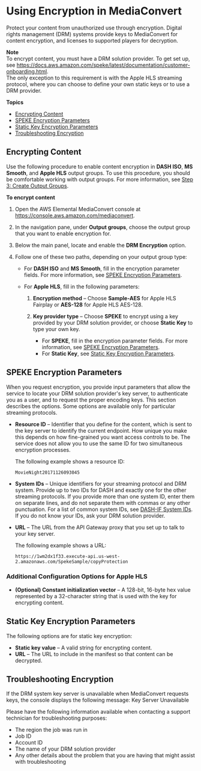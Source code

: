 # Using Encryption in MediaConvert<a name="using-encryption"></a>

Protect your content from unauthorized use through encryption\. Digital rights management \(DRM\) systems provide keys to MediaConvert for content encryption, and licenses to supported players for decryption\.

**Note**  
To encrypt content, you must have a DRM solution provider\. To get set up, see [https://docs\.aws\.amazon\.com/speke/latest/documentation/customer\-onboarding\.html](https://docs.aws.amazon.com/speke/latest/documentation/customer-onboarding.html)\.  
The only exception to this requirement is with the Apple HLS streaming protocol, where you can choose to define your own static keys or to use a DRM provider\. 

**Topics**
+ [Encrypting Content](#encrypting-content)
+ [SPEKE Encryption Parameters](#speke-encryption-parameters)
+ [Static Key Encryption Parameters](#static-key-encryption-parameters)
+ [Troubleshooting Encryption](#troubleshooting-encryption)

## Encrypting Content<a name="encrypting-content"></a>

Use the following procedure to enable content encryption in **DASH ISO**, **MS Smooth**, and **Apple HLS** output groups\. To use this procedure, you should be comfortable working with output groups\. For more information, see [Step 3: Create Output Groups](specify-output-groups.md)\.

**To encrypt content**

1. Open the AWS Elemental MediaConvert console at [https://console\.aws\.amazon\.com/mediaconvert](https://console.aws.amazon.com/mediaconvert)\.

1. In the navigation pane, under **Output groups**, choose the output group that you want to enable encryption for\. 

1. Below the main panel, locate and enable the **DRM Encryption** option\.

1. Follow one of these two paths, depending on your output group type: 
   + For **DASH ISO** and **MS Smooth**, fill in the encryption parameter fields\. For more information, see [SPEKE Encryption Parameters](#speke-encryption-parameters)\.
   + For **Apple HLS**, fill in the following parameters:

     1. **Encryption method** – Choose **Sample\-AES** for Apple HLS Fairplay or **AES\-128** for Apple HLS AES\-128\. 

     1. **Key provider type** – Choose **SPEKE** to encrypt using a key provided by your DRM solution provider, or choose **Static Key** to type your own key\. 
        + For **SPEKE**, fill in the encryption parameter fields\. For more information, see [SPEKE Encryption Parameters](#speke-encryption-parameters)\. 
        + For **Static Key**, see [Static Key Encryption Parameters](#static-key-encryption-parameters)\.

## SPEKE Encryption Parameters<a name="speke-encryption-parameters"></a>

When you request encryption, you provide input parameters that allow the service to locate your DRM solution provider's key server, to authenticate you as a user, and to request the proper encoding keys\. This section describes the options\. Some options are available only for particular streaming protocols\. 
+ **Resource ID** – Identifier that you define for the content, which is sent to the key server to identify the current endpoint\. How unique you make this depends on how fine\-grained you want access controls to be\. The service does not allow you to use the same ID for two simultaneous encryption processes\. 

  The following example shows a resource ID:

  ```
  MovieNight20171126093045
  ```
+ **System IDs** – Unique identifiers for your streaming protocol and DRM system\. Provide up to two IDs for DASH and exactly one for the other streaming protocols\. If you provide more than one system ID, enter them on separate lines, and do not separate them with commas or any other punctuation\. For a list of common system IDs, see [DASH\-IF System IDs](https://dashif.org/identifiers/content_protection/)\. If you do not know your IDs, ask your DRM solution provider\.
+ **URL** – The URL from the API Gateway proxy that you set up to talk to your key server\. 

  The following example shows a URL: 

  ```
  https://1wm2dx1f33.execute-api.us-west-2.amazonaws.com/SpekeSample/copyProtection
  ```

### Additional Configuration Options for Apple HLS<a name="additional-encryption-parameters"></a>
+ **\(Optional\) Constant initialization vector** – A 128\-bit, 16\-byte hex value represented by a 32\-character string that is used with the key for encrypting content\.

## Static Key Encryption Parameters<a name="static-key-encryption-parameters"></a>

The following options are for static key encryption:
+ **Static key value** – A valid string for encrypting content\.
+ **URL** – The URL to include in the manifest so that content can be decrypted\.

## Troubleshooting Encryption<a name="troubleshooting-encryption"></a>

If the DRM system key server is unavailable when MediaConvert requests keys, the console displays the following message: Key Server Unavailable 

Please have the following information available when contacting a support technician for troubleshooting purposes:
+ The region the job was run in
+ Job ID
+ Account ID
+ The name of your DRM solution provider
+ Any other details about the problem that you are having that might assist with troubleshooting